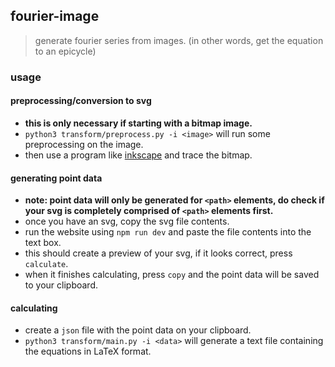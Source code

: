 ## fourier-image

> generate fourier series from images. (in other words, get the equation to an epicycle)

### usage

#### preprocessing/conversion to svg
  - **this is only necessary if starting with a bitmap image.**
  - `python3 transform/preprocess.py -i <image>` will run some preprocessing on the image.
  - then use a program like [inkscape](https://inkscape.org/) and trace the bitmap.

#### generating point data
  - **note: point data will only be generated for `<path>` elements, do check if your svg is completely comprised of `<path>` elements first.**
  - once you have an svg, copy the svg file contents.
  - run the website using `npm run dev` and paste the file contents into the text box.
  - this should create a preview of your svg, if it looks correct, press `calculate`.
  - when it finishes calculating, press `copy` and the point data will be saved to your clipboard.

#### calculating
  - create a `json` file with the point data on your clipboard.
  - `python3 transform/main.py -i <data>` will generate a text file containing the equations in LaTeX format.
